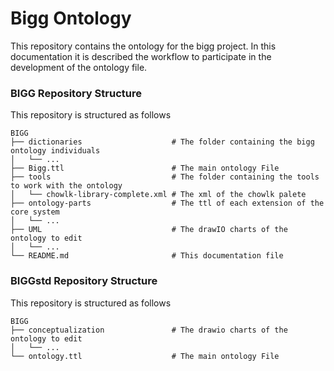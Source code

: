 # Bigg Ontology
This repository contains the ontology for the bigg project.
In this documentation it is described the workflow to participate in the development of the ontology file.

### BIGG Repository Structure

This repository is structured as follows 
```
BIGG
├── dictionaries                    # The folder containing the bigg ontology individuals
│   └── ...
├── Bigg.ttl                        # The main ontology File
├── tools                           # The folder containing the tools to work with the ontology
│   └── chowlk-library-complete.xml # The xml of the chowlk palete                
├── ontology-parts                  # The ttl of each extension of the core system
│   └── ...                 
├── UML                             # The drawIO charts of the ontology to edit
│   └── ...      
└── README.md                       # This documentation file
```

### BIGGstd Repository Structure

This repository is structured as follows 
```
BIGG
├── conceptualization               # The drawio charts of the ontology to edit
│   └── ...
└── ontology.ttl                    # The main ontology File
```
